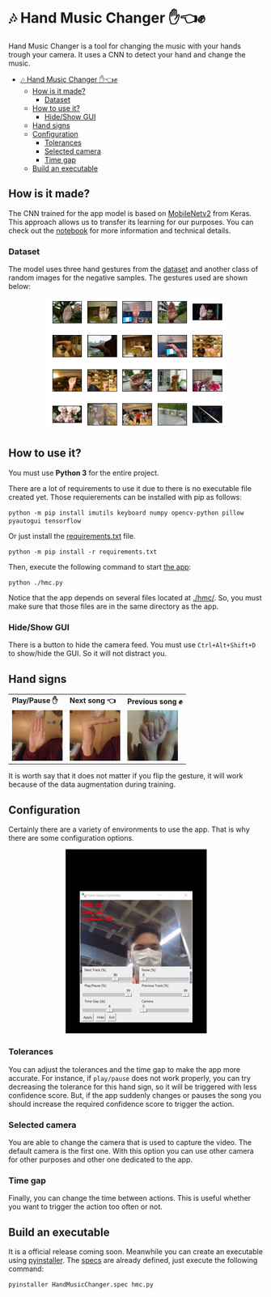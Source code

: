 # 🎶 Hand Music Changer ✋👈✊
Hand Music Changer is a tool for changing the music with your hands trough your camera. It uses a CNN to detect your hand and change the music.

- [🎶 Hand Music Changer ✋👈✊](#-hand-music-changer-)
  - [How is it made?](#how-is-it-made)
    - [Dataset](#dataset)
  - [How to use it?](#how-to-use-it)
    - [Hide/Show GUI](#hideshow-gui)
  - [Hand signs](#hand-signs)
  - [Configuration](#configuration)
    - [Tolerances](#tolerances)
    - [Selected camera](#selected-camera)
    - [Time gap](#time-gap)
  - [Build an executable](#build-an-executable)

## How is it made?
The CNN trained for the app model is based on [MobileNetv2](https://keras.io/api/applications/mobilenet/) from Keras. This approach allows us to transfer its learning for our purposes. You can check out the [notebook](hmc.ipynb) for more information and technical details.

### Dataset

The model uses three hand gestures from the [dataset](./assets/HandsPosturev5.zip) and another class of random images for the negative samples. The gestures used are shown below:

<p align="center">
  <img src="./assets/dataset_preview.png">
</p>

## How to use it?

You must use **Python 3** for the entire project.

There are a lot of requirements to use it due to there is no executable file created yet. Those requierements can be installed with pip as follows:

```shell
python -m pip install imutils keyboard numpy opencv-python pillow pyautogui tensorflow
```

Or just install the [requirements.txt](./hmc/requirements.txt) file.

```shell
python -m pip install -r requirements.txt
```

Then, execute the following command to start [the app](./hmc/hmc.py):

```shell
python ./hmc.py
```

Notice that the app depends on several files located at [./hmc/](./hmc/). So, you must make sure that those files are in the same directory as the app.

### Hide/Show GUI

There is a button to hide the camera feed. You must use `Ctrl+Alt+Shift+D` to show/hide the GUI. So it will not distract you.

## Hand signs

<p align="center">
<table>
  <tr>
    <td><strong>Play/Pause ✋</strong></td>
    <td><strong>Next song 👈</strong></td>
    <td><strong>Previous song ✊</strong></td>
  </tr>
  <tr>
    <td><img src="./assets/play_pause.jpg" alt="Play/Pause"></td>
    <td><img src="assets/next.jpg" alt="Next song"></td>
    <td><img src="assets/previous.jpg" alt="Previous song"></td>
  </tr>
</table>
</p>

It is worth say that it does not matter if you flip the gesture, it will work because of the data augmentation during training.

## Configuration
Certainly there are a variety of environments to use the app. That is why there are some configuration options.

<p align="center">
  <img src="assets/preview.gif">
</p>

### Tolerances
You can adjust the tolerances and the time gap to make the app more accurate. For instance, if `play/pause` does not work properly, you can try decreasing the tolerance for this hand sign, so it will be triggered with less confidence score. But, if the app suddenly changes or pauses the song you should increase the required confidence score to trigger the action.

### Selected camera
You are able to change the camera that is used to capture the video. The default camera is the first one. With this option you can use other camera for other purposes and other one dedicated to the app.

### Time gap
Finally, you can change the time between actions. This is useful whether you want to trigger the action too often or not.

## Build an executable
It is a official release coming soon. Meanwhile you can create an executable using [pyinstaller](https://pyinstaller.org/en/stable/). The [specs](./hmc/HandMusicChanger.spec) are already defined, just execute the following command:

```shell
pyinstaller HandMusicChanger.spec hmc.py
```
